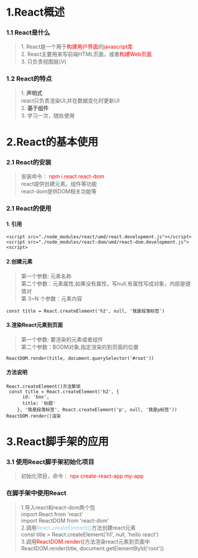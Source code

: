 # 1.React概述
### 1.1 React是什么
> 1.&nbsp;React是一个用于<font color=red>构建用户界面</font>的<font color=red>javascript库</font><br>2.&nbsp;React主要用来写前端HTML页面，或者<font color=red>构建Web页面</font><br>3.&nbsp;只负责视图层(V)
### 1.2 React的特点
> 1.&nbsp;**声明式**<br>react只负责渲染UI,并在数据变化时更新UI<br>2.&nbsp;**基于组件**<br>3.&nbsp;学习一次，随处使用

# 2.React的基本使用
### 2.1 React的安装
> 安装命令： <font color=red>npm i react react-dom</font><br>react提供创建元素。组件等功能<br>react-dom提供DOM相关功能等

### 2.1 React的使用
#### 1. 引用
```
<script src="./node_modules/react/umd/react.development.js"></script>
<script src="./node_modules/react-dom/umd/react-dom.development.js"><script> 
```
#### 2.创建元素
> 第一个参数: 元素名称<br>第二个参数：元素属性,如果没有属性，写null,有属性写成对象，内部是键值对<br>第 3~N 个参数：元素内容 
```
const title = React.createElement('h2', null, '我是段落标签')
```
#### 3.渲染React元素到页面
>第一个参数: 要渲染的元素或者组件<br>第二个参数：BODM对象,指定渲染的到页面的位置
```
ReactDOM.render(title, document.querySelector('#root'))
```
#### 方法说明
```
React.createElement()方法繁琐
 const title = React.createElement('h2', {
      id: 'box',
      title: '标题'
    }, '我是段落标签', React.createElement('p', null, '我是p标签'))
ReactDOM.render()渲染
```
# 3.React脚手架的应用
### 3.1 使用React脚手架初始化项目
> 初始化项目，命令： <font color=red>npx create-react-app my-app</font>
### 在脚手架中使用React
> 1.导入react和react-dom两个包<br>import React from 'react'<br>import ReactDOM from 'react-dom'<br>2.调用<font color=skyblue>React.createElement()</font>方法创建react元素<br>const title = React.createElement('h1', null, 'hello react')<br>3.调用<font color=red>ReactDOM.render()</font>方法渲染react元素到页面中<br>ReactDOM.render(title, document.getElementById('root'))
